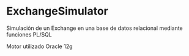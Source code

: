 # ExchangeSimulator
Simulación de un Exchange en una base de datos relacional mediante funciones PL/SQL

Motor utilizado Oracle 12g

